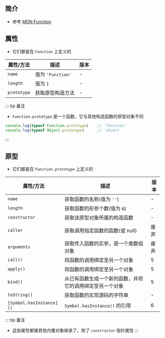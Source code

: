 ## 简介

+ 参考 [MDN Function](https://developer.mozilla.org/zh-CN/docs/Web/JavaScript/Reference/Global_Objects/Function)




## 属性

+ 它们都是在 `Function` 上定义的

|属性/方法|描述|版本|
|-|-|-|
|`name`|值为 `'Function'`|-|
|`length`|值为 `1`|-|
|`prototype`|获取原型构造方法|-|

::: tip 备注
+ `Function.prototype` 是一个函数，它与其他构造函数的原型对象不同
```js
console.log(typeof Function.prototype)    // 'function'
console.log(typeof Object.prototype)      // 'object'
```
:::


## 原型

+ 它们都是在 `Function.prototype` 上定义的

|属性/方法|描述|版本|
|-|-|-|
|`name`|获取函数的名称(值为 `''`)|-|
|`length`|获取函数的形参个数(值为 `0`)|-|
|`constructor`|获取该原型对象所属的构造函数|-|
|`caller`|获取调用指定函数的函数(或 null)|<Badge type="warning">废弃</Badge>|
|`arguments`|获取传入函数的实参，是一个类数组对象|<Badge type="warning">废弃</Badge>|
|`call()`|将函数的调用绑定至另一个对象|5|
|`apply()`|将函数的调用绑定至另一个对象|5|
|`bind()`|从已有函数生成一个新的函数，并将它的调用绑定至另一个对象|5|
|`toString()`|获取函数的实现源码的字符串|-|
|`[Symbol.hasInstance]()`|`Symbol.hasInstance()` 的引用|<Badge>6</Badge>|

::: tip 备注
+ 这些属性都被其他内置对象继承了，除了 `constructor` 指针属性
:::